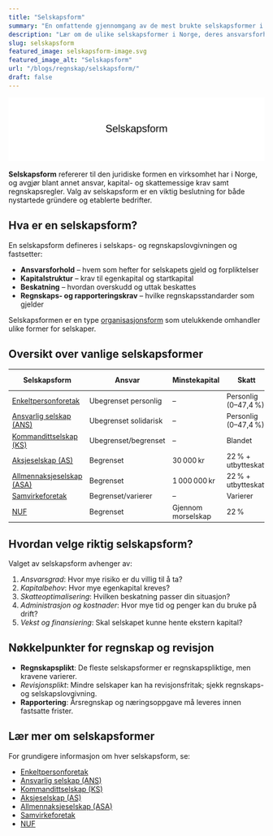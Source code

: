 ```yaml
---
title: "Selskapsform"
summary: "En omfattende gjennomgang av de mest brukte selskapsformer i Norge, inkludert ansvarsforhold, kapital- og skattemessige krav."
description: "Lær om de ulike selskapsformer i Norge, deres ansvarsforhold, krav til kapital, skatt og regnskapsregler. Komplett guide for valg av selskapsform."
slug: selskapsform
featured_image: selskapsform-image.svg
featured_image_alt: "Selskapsform"
url: "/blogs/regnskap/selskapsform/"
draft: false
---
```


![Oversikt over selskapsformer i Norge](selskapsform-image.svg)

**Selskapsform** refererer til den juridiske formen en virksomhet har i Norge, og avgjør blant annet ansvar, kapital- og skattemessige krav samt regnskapsregler. Valg av selskapsform er en viktig beslutning for både nystartede gründere og etablerte bedrifter.

## Hva er en selskapsform?

En selskapsform defineres i selskaps- og regnskapslovgivningen og fastsetter:

- **Ansvarsforhold** – hvem som hefter for selskapets gjeld og forpliktelser
- **Kapitalstruktur** – krav til egenkapital og startkapital
- **Beskatning** – hvordan overskudd og uttak beskattes
- **Regnskaps- og rapporteringskrav** – hvilke regnskapsstandarder som gjelder

Selskapsformen er en type [organisasjonsform](/blogs/regnskap/organisasjonsform "Organisasjonsform: Komplett Guide til Selskapsformer i Norge") som utelukkende omhandler ulike former for selskaper.

## Oversikt over vanlige selskapsformer

| Selskapsform | Ansvar | Minstekapital | Skatt | Mer info |
|--------------|--------|---------------|-------|----------|
| [Enkeltpersonforetak](/blogs/regnskap/hva-er-enkeltpersonforetak "Hva er et Enkeltpersonforetak (ENK)?") | Ubegrenset personlig | – | Personlig (0–47,4 %) | ENK |
| [Ansvarlig selskap (ANS)](/blogs/regnskap/ansvarlig-selskap "Hva er et Ansvarlig Selskap (ANS)?") | Ubegrenset solidarisk | – | Personlig (0–47,4 %) | ANS |
| [Kommandittselskap (KS)](/blogs/regnskap/hva-er-kommandittselskap "Hva er Kommandittselskap (KS)?") | Ubegrenset/begrenset | – | Blandet | KS |
| [Aksjeselskap (AS)](/blogs/regnskap/hva-er-et-aksjeselskap "Hva er et Aksjeselskap (AS)?") | Begrenset | 30 000 kr | 22 % + utbytteskatt | AS |
| [Allmennaksjeselskap (ASA)](/blogs/regnskap/hva-er-asa "Hva er ASA? En Guide til Allmennaksjeselskap (ASA)") | Begrenset | 1 000 000 kr | 22 % + utbytteskatt | ASA |
| [Samvirkeforetak](/blogs/regnskap/samvirkeforetak "Samvirkeforetak: Hva er det?") | Begrenset/varierer | – | Varierer | SA |
| [NUF](/blogs/regnskap/hva-er-nuf-selskapsform "Hva er NUF? Norskregistrert Utenlandsk Foretak") | Begrenset | Gjennom morselskap | 22 % | NUF |

## Hvordan velge riktig selskapsform?

Valget av selskapsform avhenger av:

1. *Ansvarsgrad*: Hvor mye risiko er du villig til å ta?
2. *Kapitalbehov*: Hvor mye egenkapital kreves?
3. *Skatteoptimalisering*: Hvilken beskatning passer din situasjon?
4. *Administrasjon og kostnader*: Hvor mye tid og penger kan du bruke på drift?
5. *Vekst og finansiering*: Skal selskapet kunne hente ekstern kapital?

## Nøkkelpunkter for regnskap og revisjon

- **Regnskapsplikt**: De fleste selskapsformer er regnskapspliktige, men kravene varierer.
- *Revisjonsplikt*: Mindre selskaper kan ha revisjonsfritak; sjekk regnskaps- og selskapslovgivning.
- **Rapportering**: Årsregnskap og næringsoppgave må leveres innen fastsatte frister.

## Lær mer om selskapsformer

For grundigere informasjon om hver selskapsform, se:

- [Enkeltpersonforetak](/blogs/regnskap/hva-er-enkeltpersonforetak "Hva er et Enkeltpersonforetak (ENK)?")
- [Ansvarlig selskap (ANS)](/blogs/regnskap/ansvarlig-selskap "Hva er et Ansvarlig Selskap (ANS)?")
- [Kommandittselskap (KS)](/blogs/regnskap/hva-er-kommandittselskap "Hva er Kommandittselskap (KS)?")
- [Aksjeselskap (AS)](/blogs/regnskap/hva-er-et-aksjeselskap "Hva er et Aksjeselskap (AS)?")
- [Allmennaksjeselskap (ASA)](/blogs/regnskap/hva-er-asa "Hva er ASA? En Guide til Allmennaksjeselskap (ASA)")
- [Samvirkeforetak](/blogs/regnskap/samvirkeforetak "Samvirkeforetak: Hva er det?")
- [NUF](/blogs/regnskap/hva-er-nuf-selskapsform "Hva er NUF? Norskregistrert Utenlandsk Foretak")

